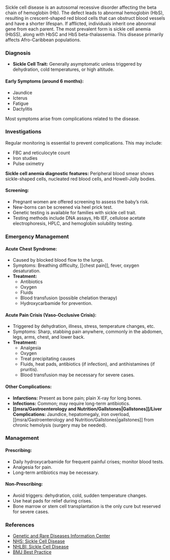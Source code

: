 Sickle cell disease is an autosomal recessive disorder affecting the beta chain of hemoglobin (Hb). The defect leads to abnormal hemoglobin (HbS), resulting in crescent-shaped red blood cells that can obstruct blood vessels and have a shorter lifespan. If afflicted, individuals inherit one abnormal gene from each parent. The most prevalent form is sickle cell anemia (HbSS), along with HbSC and HbS beta-thalassemia. This disease primarily affects Afro-Caribbean populations.

### Diagnosis

- **Sickle Cell Trait:** Generally asymptomatic unless triggered by dehydration, cold temperatures, or high altitude.

#### Early Symptoms (around 6 months):

- Jaundice
- Icterus
- Fatigue
- Dactylitis

Most symptoms arise from complications related to the disease.

### Investigations

Regular monitoring is essential to prevent complications. This may include:

- FBC and reticulocyte count
- Iron studies
- Pulse oximetry

**Sickle cell anemia diagnostic features:** Peripheral blood smear shows sickle-shaped cells, nucleated red blood cells, and Howell-Jolly bodies.

#### Screening:

- Pregnant women are offered screening to assess the baby’s risk.
- New-borns can be screened via heel prick test.
- Genetic testing is available for families with sickle cell trait.
- Testing methods include DNA assays, Hb IEF, cellulose acetate electrophoresis, HPLC, and hemoglobin solubility testing.

### Emergency Management

#### Acute Chest Syndrome:

- Caused by blocked blood flow to the lungs.
- Symptoms: Breathing difficulty, [[chest pain]], fever, oxygen desaturation.
- **Treatment:**
  - Antibiotics
  - Oxygen
  - Fluids
  - Blood transfusion (possible chelation therapy)
  - Hydroxycarbamide for prevention.

#### Acute Pain Crisis (Vaso-Occlusive Crisis):

- Triggered by dehydration, illness, stress, temperature changes, etc.
- Symptoms: Sharp, stabbing pain anywhere, commonly in the abdomen, legs, arms, chest, and lower back.
- **Treatment:**
  - Analgesia
  - Oxygen
  - Treat precipitating causes
  - Fluids, heat pads, antibiotics (if infection), and antihistamines (if pruritis).
  - Blood transfusion may be necessary for severe cases.

#### Other Complications:

- **Infarctions:** Present as bone pain; plain X-ray for long bones.
- **Infections:** Common; may require long-term antibiotics.
- **[[msra/Gastroenterology and Nutrition/Gallstones|Gallstones]]/Liver Complications:** Jaundice, hepatomegaly, iron overload, [[msra/Gastroenterology and Nutrition/Gallstones|gallstones]] from chronic hemolysis (surgery may be needed).

### Management

#### Prescribing:

- Daily hydroxycarbamide for frequent painful crises; monitor blood tests.
- Analgesia for pain.
- Long-term antibiotics may be necessary.

#### Non-Prescribing:

- Avoid triggers: dehydration, cold, sudden temperature changes.
- Use heat pads for relief during crises.
- Bone marrow or stem cell transplantation is the only cure but reserved for severe cases.

### References

- [Genetic and Rare Diseases Information Center](https://ghr.nlm.nih.gov/condition/sickle-cell-disease#diagnosis)
- [NHS: Sickle Cell Disease](https://www.nhs.uk/conditions/sickle-cell-disease/)
- [NHLBI: Sickle Cell Disease](https://www.nhlbi.nih.gov/health-topics/sickle-cell-disease)
- [BMJ Best Practice](https://bestpractice.bmj.com/topics/en-gb/100?q=Sickle%20cell%20anaemia&c=suggested)